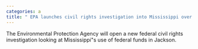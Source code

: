 ```yaml
---
categories: a
title: " EPA launches civil rights investigation into Mississippi over Jackson water "
---
```

The Environmental Protection Agency will open a new federal civil rights investigation looking at Mississippi"s use of federal funds in Jackson.